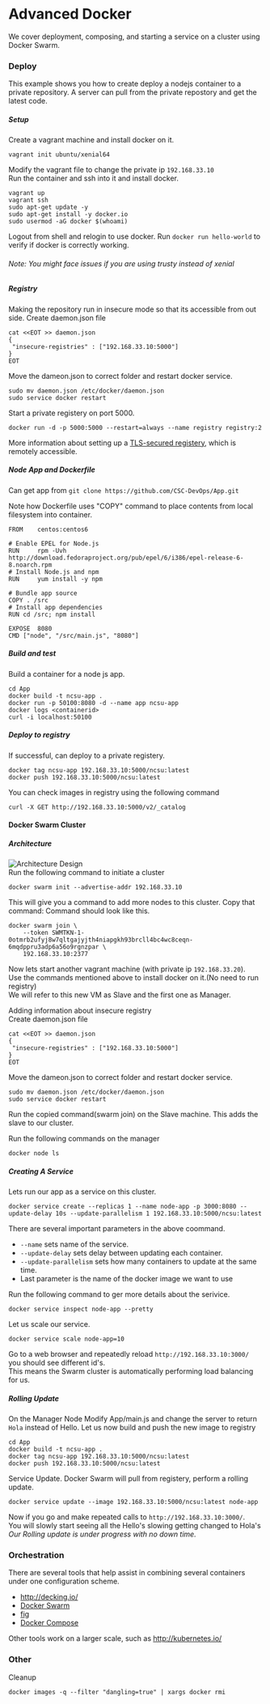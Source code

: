 # Advanced Docker

We cover deployment, composing, and starting a service on a cluster using Docker Swarm.


### Deploy

This example shows you how to create deploy a nodejs container to a private repository. 
A server can pull from the private repostory and get the latest code.

##### Setup

Create a vagrant machine and install docker on it.
```
vagrant init ubuntu/xenial64
```
Modify the vagrant file to change the private ip `192.168.33.10`  
Run the container and ssh into it and install docker.
```
vagrant up
vagrant ssh
sudo apt-get update -y
sudo apt-get install -y docker.io
sudo usermod -aG docker $(whoami)
```
Logout from shell and relogin to use docker. Run `docker run hello-world` to verify if docker is correctly working.
###### Note: You might face issues if you are using trusty instead of xenial
##### Registry
Making the repository run in insecure mode so that its accessible from out side.
Create daemon.json file
```
cat <<EOT >> daemon.json
{
 "insecure-registries" : ["192.168.33.10:5000"]
}
EOT
```
Move the dameon.json to correct folder and restart docker service.  
```
sudo mv daemon.json /etc/docker/daemon.json
sudo service docker restart
```


Start a private registery on port 5000.

```
docker run -d -p 5000:5000 --restart=always --name registry registry:2
```

More information about setting up a [TLS-secured registery](https://docs.docker.com/registry/deploying/), which is remotely accessible.

##### Node App and Dockerfile

Can get app from `git clone https://github.com/CSC-DevOps/App.git`

Note how Dockerfile uses "COPY" command to place contents from local filesystem into container.

```
FROM    centos:centos6

# Enable EPEL for Node.js
RUN     rpm -Uvh http://download.fedoraproject.org/pub/epel/6/i386/epel-release-6-8.noarch.rpm
# Install Node.js and npm
RUN     yum install -y npm

# Bundle app source
COPY . /src
# Install app dependencies
RUN cd /src; npm install

EXPOSE  8080
CMD ["node", "/src/main.js", "8080"]
```

##### Build and test 

Build a container for a node js app.

```
cd App
docker build -t ncsu-app .
docker run -p 50100:8080 -d --name app ncsu-app
docker logs <containerid>
curl -i localhost:50100
```

##### Deploy to registry

If successful, can deploy to a private registery.

```
docker tag ncsu-app 192.168.33.10:5000/ncsu:latest
docker push 192.168.33.10:5000/ncsu:latest
```
You can check images in registry using the following command
```
curl -X GET http://192.168.33.10:5000/v2/_catalog
```

#### Docker Swarm Cluster
##### Architecture
![Architecture Design](Architecture.png)  
Run the following command to initiate a cluster

```
docker swarm init --advertise-addr 192.168.33.10
```
This will give you a command to add more nodes to this cluster. Copy that command: 
Command should look like this.
```
docker swarm join \
    --token SWMTKN-1-0otmrb2ufyj8w7qltgajyjth4niapgkh93brcll4bc4wc8ceqn-6mqdppru3adp6a56o9rgnzpar \
    192.168.33.10:2377
```

Now lets start another vagrant machine (with private ip `192.168.33.20`).   
Use the commands mentioned above to install docker on it.(No need to run registry)  
We will refer to this new VM as Slave and the first one as Manager.

Adding information about insecure registry  
Create daemon.json file
```
cat <<EOT >> daemon.json
{
 "insecure-registries" : ["192.168.33.10:5000"]
}
EOT
```
Move the dameon.json to correct folder and restart docker service.  
```
sudo mv daemon.json /etc/docker/daemon.json
sudo service docker restart
```
Run the copied command(swarm join) on the Slave machine. This adds the slave to our cluster.

Run the following commands on the manager
```
docker node ls 
```
##### Creating A Service

Lets run our app as a service on this cluster. 
```
docker service create --replicas 1 --name node-app -p 3000:8080 --update-delay 10s --update-parallelism 1 192.168.33.10:5000/ncsu:latest
```
There are several important parameters in the above coommand. 
- `--name` sets name of the service.
- `--update-delay` sets delay between updating each container.
- `--update-parallelism` sets how many containers to update at the same time.
- Last parameter is the name of the docker image we want to use

Run the following command to ger more details about the serivice.
```
docker service inspect node-app --pretty
```

Let us scale our service.
```
docker service scale node-app=10
```
Go to a web browser and repeatedly reload `http://192.168.33.10:3000/` you should see different id's.  
This means the Swarm cluster is automatically performing load balancing for us.

##### Rolling Update
On the Manager Node
Modify App/main.js and change the server to return `Hola` instead of Hello.
Let us now build and push the new image to registry

```
cd App
docker build -t ncsu-app .
docker tag ncsu-app 192.168.33.10:5000/ncsu:latest
docker push 192.168.33.10:5000/ncsu:latest
```

Service Update. Docker Swarm will pull from registery, perform a rolling update.

```
docker service update --image 192.168.33.10:5000/ncsu:latest node-app  
```

Now if you go and make repeated calls to `http://192.168.33.10:3000/`.  
You will slowly start seeing all the Hello's slowing getting changed to Hola's  
*Our Rolling update is under progress with no down time.*

### Orchestration

There are several tools that help assist in combining several containers under one configuration scheme.

* http://decking.io/
* [Docker Swarm](https://docs.docker.com/engine/swarm/)
* [fig](http://www.fig.sh/)
* [Docker Compose](https://docs.docker.com/compose/)

Other tools work on a larger scale, such as http://kubernetes.io/

### Other

Cleanup

`docker images -q --filter "dangling=true" | xargs docker rmi`

